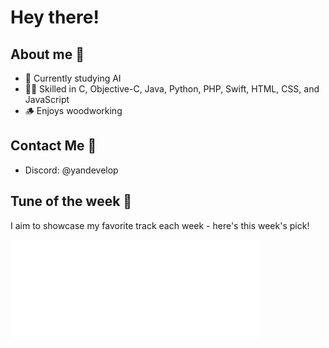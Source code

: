 # Hey there!
## About me 📝
- 🤖 Currently studying AI
- 👨‍💻 Skilled in C, Objective-C, Java, Python, PHP, Swift, HTML, CSS, and JavaScript
- 🪵 Enjoys woodworking

## Contact Me 📩
- Discord: @yandevelop

## Tune of the week 🎵
I aim to showcase my favorite track each week - here's this week's pick!

<!--<a href="https://open.spotify.com/track/2F8SyDwcgNJaM7fo5poRzn?si=3ff550266b254382" target="_blank" style="text-decoration: none;">-->
<a href="https://open.spotify.com/track/5qngJJcuGPqUyX3VPKvH11?si=b5549852f76a4142" target="_blank">
    <img src="./ex.svg" width="400" height="160">
</a>
<!--</a>-->
